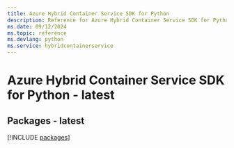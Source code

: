 ```yaml
---
title: Azure Hybrid Container Service SDK for Python
description: Reference for Azure Hybrid Container Service SDK for Python
ms.date: 09/12/2024
ms.topic: reference
ms.devlang: python
ms.service: hybridcontainerservice
---
```

# Azure Hybrid Container Service SDK for Python - latest
## Packages - latest
[!INCLUDE [packages](hybrid-container-service-index.md)]